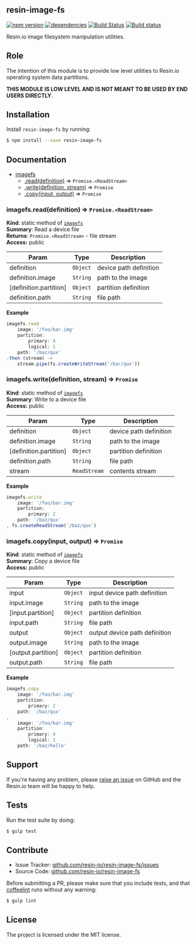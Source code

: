 resin-image-fs
--------------

[![npm version](https://badge.fury.io/js/resin-image-fs.svg)](http://badge.fury.io/js/resin-image-fs)
[![dependencies](https://david-dm.org/resin-io/resin-image-fs.png)](https://david-dm.org/resin-io/resin-image-fs.png)
[![Build Status](https://travis-ci.org/resin-io/resin-image-fs.svg?branch=master)](https://travis-ci.org/resin-io/resin-image-fs)
[![Build status](https://ci.appveyor.com/api/projects/status/86bot1jaepcg5xlv?svg=true)](https://ci.appveyor.com/project/jviotti/resin-image-fs)

Resin.io image filesystem manipulation utilities.

Role
----

The intention of this module is to provide low level utilities to Resin.io operating system data partitions.

**THIS MODULE IS LOW LEVEL AND IS NOT MEANT TO BE USED BY END USERS DIRECTLY**.

Installation
------------

Install `resin-image-fs` by running:

```sh
$ npm install --save resin-image-fs
```

Documentation
-------------


* [imagefs](#module_imagefs)
  * [.read(definition)](#module_imagefs.read) ⇒ <code>Promise.&lt;ReadStream&gt;</code>
  * [.write(definition, stream)](#module_imagefs.write) ⇒ <code>Promise</code>
  * [.copy(input, output)](#module_imagefs.copy) ⇒ <code>Promise</code>

<a name="module_imagefs.read"></a>
### imagefs.read(definition) ⇒ <code>Promise.&lt;ReadStream&gt;</code>
**Kind**: static method of <code>[imagefs](#module_imagefs)</code>  
**Summary**: Read a device file  
**Returns**: <code>Promise.&lt;ReadStream&gt;</code> - file stream  
**Access:** public  

| Param | Type | Description |
| --- | --- | --- |
| definition | <code>Object</code> | device path definition |
| definition.image | <code>String</code> | path to the image |
| [definition.partition] | <code>Object</code> | partition definition |
| definition.path | <code>String</code> | file path |

**Example**  
```js
imagefs.read
	image: '/foo/bar.img'
	partition:
		primary: 4
		logical: 1
	path: '/baz/qux'
.then (stream) ->
	stream.pipe(fs.createWriteStream('/bar/qux'))
```
<a name="module_imagefs.write"></a>
### imagefs.write(definition, stream) ⇒ <code>Promise</code>
**Kind**: static method of <code>[imagefs](#module_imagefs)</code>  
**Summary**: Write to a device file  
**Access:** public  

| Param | Type | Description |
| --- | --- | --- |
| definition | <code>Object</code> | device path definition |
| definition.image | <code>String</code> | path to the image |
| [definition.partition] | <code>Object</code> | partition definition |
| definition.path | <code>String</code> | file path |
| stream | <code>ReadStream</code> | contents stream |

**Example**  
```js
imagefs.write
	image: '/foo/bar.img'
	partition:
		primary: 2
	path: '/baz/qux'
, fs.createReadStream('/baz/qux')
```
<a name="module_imagefs.copy"></a>
### imagefs.copy(input, output) ⇒ <code>Promise</code>
**Kind**: static method of <code>[imagefs](#module_imagefs)</code>  
**Summary**: Copy a device file  
**Access:** public  

| Param | Type | Description |
| --- | --- | --- |
| input | <code>Object</code> | input device path definition |
| input.image | <code>String</code> | path to the image |
| [input.partition] | <code>Object</code> | partition definition |
| input.path | <code>String</code> | file path |
| output | <code>Object</code> | output device path definition |
| output.image | <code>String</code> | path to the image |
| [output.partition] | <code>Object</code> | partition definition |
| output.path | <code>String</code> | file path |

**Example**  
```js
imagefs.copy
	image: '/foo/bar.img'
	partition:
		primary: 2
	path: '/baz/qux'
,
	image: '/foo/bar.img'
	partition:
		primary: 4
		logical: 1
	path: '/baz/hello'
```

Support
-------

If you're having any problem, please [raise an issue](https://github.com/resin-io/resin-image-fs/issues/new) on GitHub and the Resin.io team will be happy to help.

Tests
-----

Run the test suite by doing:

```sh
$ gulp test
```

Contribute
----------

- Issue Tracker: [github.com/resin-io/resin-image-fs/issues](https://github.com/resin-io/resin-image-fs/issues)
- Source Code: [github.com/resin-io/resin-image-fs](https://github.com/resin-io/resin-image-fs)

Before submitting a PR, please make sure that you include tests, and that [coffeelint](http://www.coffeelint.org/) runs without any warning:

```sh
$ gulp lint
```

License
-------

The project is licensed under the MIT license.
